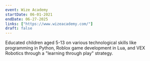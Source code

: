 ```yaml
---
event: Wize Academy 
startDate: 06-01-2021
endDate: 06-27-2025
links: ["https://www.wizeacademy.com/"]
draft: false
---
```

Educated children aged 5-13 on various technological skills like programming in Python, Roblox game development in Lua, and VEX Robotics through a "learning through play" strategy.